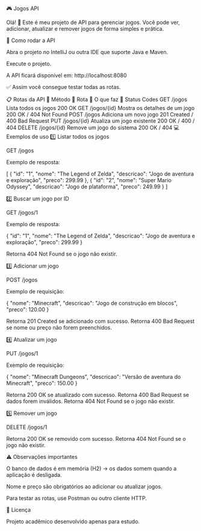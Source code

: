 🎮 Jogos API

Olá! 👋
Este é meu projeto de API para gerenciar jogos.
Você pode ver, adicionar, atualizar e remover jogos de forma simples e prática.

🏃 Como rodar a API

Abra o projeto no IntelliJ ou outra IDE que suporte Java e Maven.

Execute o projeto.

A API ficará disponível em: http://localhost:8080

✅ Assim você consegue testar todas as rotas.

📋 Rotas da API
🔹 Método	🔹 Rota	🔹 O que faz	🔹 Status Codes
GET	/jogos	Lista todos os jogos	200 OK
GET	/jogos/{id}	Mostra os detalhes de um jogo	200 OK / 404 Not Found
POST	/jogos	Adiciona um novo jogo	201 Created / 400 Bad Request
PUT	/jogos/{id}	Atualiza um jogo existente	200 OK / 400 / 404
DELETE	/jogos/{id}	Remove um jogo do sistema	200 OK / 404
💻 Exemplos de uso
1️⃣ Listar todos os jogos

GET /jogos

Exemplo de resposta:

[
  {
    "id": "1",
    "nome": "The Legend of Zelda",
    "descricao": "Jogo de aventura e exploração",
    "preco": 299.99
  },
  {
    "id": "2",
    "nome": "Super Mario Odyssey",
    "descricao": "Jogo de plataforma",
    "preco": 249.99
  }
]

2️⃣ Buscar um jogo por ID

GET /jogos/1

Exemplo de resposta:

{
  "id": "1",
  "nome": "The Legend of Zelda",
  "descricao": "Jogo de aventura e exploração",
  "preco": 299.99
}


Retorna 404 Not Found se o jogo não existir.

3️⃣ Adicionar um jogo

POST /jogos

Exemplo de requisição:

{
  "nome": "Minecraft",
  "descricao": "Jogo de construção em blocos",
  "preco": 120.00
}


Retorna 201 Created se adicionado com sucesso.
Retorna 400 Bad Request se nome ou preço não forem preenchidos.

4️⃣ Atualizar um jogo

PUT /jogos/1

Exemplo de requisição:

{
  "nome": "Minecraft Dungeons",
  "descricao": "Versão de aventura do Minecraft",
  "preco": 150.00
}


Retorna 200 OK se atualizado com sucesso.
Retorna 400 Bad Request se dados forem inválidos.
Retorna 404 Not Found se o jogo não existir.

5️⃣ Remover um jogo

DELETE /jogos/1

Retorna 200 OK se removido com sucesso.
Retorna 404 Not Found se o jogo não existir.

⚠️ Observações importantes

O banco de dados é em memória (H2) → os dados somem quando a aplicação é desligada.

Nome e preço são obrigatórios ao adicionar ou atualizar jogos.

Para testar as rotas, use Postman ou outro cliente HTTP.

📌 Licença

Projeto acadêmico desenvolvido apenas para estudo.
